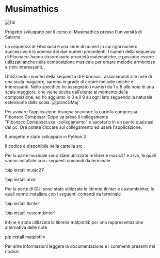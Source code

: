 # Musimathics

![fib](https://user-images.githubusercontent.com/107865801/215279427-dfbd0125-4bc3-4f3b-badd-87d66c2d5897.png)




Progetto sviluppato per il corso di Musimathics presso l'università di Salerno

La sequenza di Fibonacci è una serie di numeri in cui ogni numero successivo è la somma dei due numeri precedenti. I numeri della sequenza di Fibonacci hanno straordinarie proprietà matematiche, e possono essere utilizzati anche nella composizione musicale per creare melodie armoniose e ritmi interessanti.

Utilizzando i numeri della sequenza di Fibonacci, associandoli alle note di una scala maggiore, saremo in grado di creare melodie uniche e interessanti.
Nello specifico ho assegnato i numeri da 1 a 8 alle note di una scala maggiore, che viene scelta dall’utente al momento della composizione, ed ho aggiunto lo 0 e il 9 su ogni lato seguendo la naturale estensione della scala.
![pianoGMaj](https://user-images.githubusercontent.com/107865801/212548468-475afb16-6d73-4c6a-8140-09bc1bbd0ea4.png)

Per avviare l'applicazione bisogna scaricare la cartella compressa FibonacciComposer. Dopo va preso il collegamento "FibonacciComposer.exe -collegamento" e spostarlo in un punto qualsiasi del pc. Ora potete cliccare sul collegamento ed usare l'applicazione.



Il progetto è stato sviluppato in Python 3

Il codice è disponibile nella cartella src

Per la parte musicale sono state utilizzate le librerie music21 e arvo, le quali vanno installate con i seguenti comandi da terminale

'pip install music21'

'pip install arvo'

Per la parte di GUI sono state utilizzate le librerie tkinter e customtkinter, le quali vanno installate con i seguenti comandi da terminale

'pip install tkinter'

'pip install customtkinter'

Infine è stata utilizzata la libreria matplotlib per una rappresentazione alternativa delle note

pip install matplotlib

Per altre informazioni leggere la documentazione e i commenti presenti nel codice.

